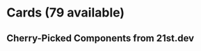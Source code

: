 # Cards (79 available)

## Cherry-Picked Components from 21st.dev

<!-- Add your selected card components here -->

